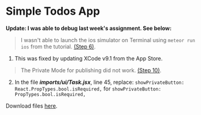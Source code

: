 # Simple Todos App

**Update: I was able to debug last week's assignment. See below:**

> I wasn't able to launch the ios simulator on Terminal using `meteor run ios` from the tutorial. [(Step 6)](https://www.meteor.com/tutorials/react/running-on-mobile).

1. This was fixed by updating XCode v9.1 from the App Store.


> The Private Mode for publishing did not work. [(Step 10)](https://www.meteor.com/tutorials/react/publish-and-subscribe).

2. In the file **_imports/ui/Task.jsx_**, line 45, replace: 
`showPrivateButton: React.PropTypes.bool.isRequired,` for `showPrivateButton: PropTypes.bool.isRequired,`


Download files [here](https://github.com/margaritayong/code-literacy/raw/master/week_08/simple-todos/simple-todos.zip).
